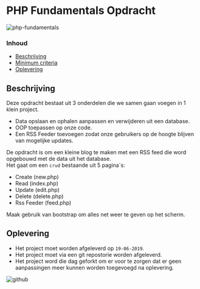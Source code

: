 # PHP Fundamentals Opdracht

![php-fundamentals](https://2.bp.blogspot.com/-CdO-UrmNhiw/WIOIhk-Us4I/AAAAAAAAE4g/n1tS4NEaoRExF-L-YYEaAZkjL3IiNu21ACLcB/s1600/1.jpg)

### Inhoud
- [Beschrijving](#Beschrijving)
- [Minimum criteria](#Minimum-criteria)
- [Oplevering](#Oplevering)

## Beschrijving
Deze opdracht bestaat uit 3 onderdelen die we samen gaan voegen in 1 klein project.

- Data opslaan en ophalen aanpassen en verwijderen uit een database.
- OOP toepassen op onze code.
- Een RSS Feeder toevoegen zodat onze gebruikers op de hoogte blijven van mogelijke updates.

De opdracht is om een kleine blog te maken met een RSS feed die word opgebouwd met de data uit het database. \
Het gaat om een ``crud`` bestaande uit 5 pagina`s:
- Create (new.php)
- Read (index.php)
- Update (edit.php)
- Delete (delete.php)
- Rss Feeder (feed.php)

Maak gebruik van bootstrap om alles net weer te geven op het scherm.

## Oplevering
- Het project moet worden afgeleverd op ``19-06-2019``.
- Het project moet via een git repostorie worden afgeleverd.
- Het project word die dag geforkt om er voor te zorgen dat er geen aanpassingen meer kunnen worden toegevoegd na oplevering.

![github](https://www.dutchento.org/wp-content/uploads/2010/09/github-logo.png)
